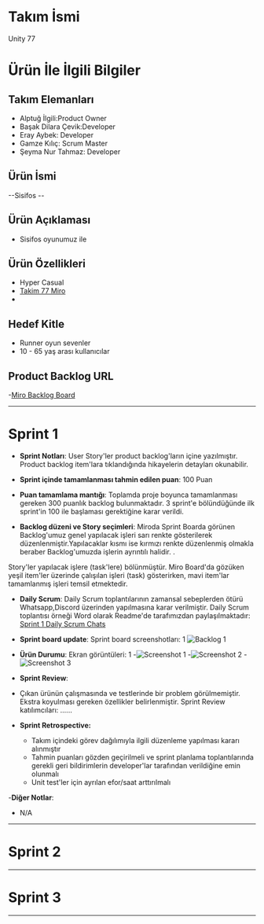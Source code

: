 # **Takım İsmi**

Unity 77

# Ürün İle İlgili Bilgiler

## Takım Elemanları

- Alptuğ İlgili:Product  Owner
- Başak Dilara Çevik:Developer
- Eray Aybek: Developer 
- Gamze Kılıç: Scrum Master
- Şeyma Nur Tahmaz: Developer

## Ürün İsmi

--Sisifos --

## Ürün Açıklaması

- Sisifos oyunumuz ile 

## Ürün Özellikleri

- Hyper Casual
- [Takim 77 Miro](https://github.com/sntahmaz/BootCamp/blob/main/Tak%C4%B1m%2077-GAMZE%20KILI%C3%87.docx?raw=true)
- 

## Hedef Kitle

- Runner oyun sevenler
- 10 - 65 yaş arası kullanıcılar

## Product Backlog URL

-[Miro Backlog Board](https://miro.com/app/board/uXjVO3OfjiQ=/)

---

# Sprint 1

- **Sprint Notları**: User Story'ler product backlog'ların içine yazılmıştır. Product backlog item'lara tıklandığında hikayelerin detayları okunabilir.

- **Sprint içinde tamamlanması tahmin edilen puan**: 100 Puan

- **Puan tamamlama mantığı**: Toplamda proje boyunca tamamlanması gereken 300 puanlık backlog bulunmaktadır. 3 sprint'e bölündüğünde ilk sprint'in  100 ile başlaması gerektiğine karar verildi.

- **Backlog düzeni ve Story seçimleri**: Miroda Sprint Boarda görünen Backlog'umuz genel yapılacak işleri sarı renkte gösterilerek düzenlenmiştir.Yapılacaklar kısmı ise kırmızı renkte düzenlenmiş olmakla beraber Backlog'umuzda işlerin ayrıntılı halidir. . 

Story'ler yapılacak işlere (task'lere) bölünmüştür. Miro Board'da gözüken yeşil item'ler üzerinde çalışılan işleri (task) gösterirken, mavi item'lar tamamlanmış işleri temsil etmektedir.

- **Daily Scrum**: Daily Scrum toplantılarının zamansal sebeplerden ötürü Whatsapp,Discord üzerinden yapılmasına karar verilmiştir. Daily Scrum toplantısı örneği Word olarak Readme'de tarafımızdan paylaşılmaktadır: [Sprint 1 Daily Scrum Chats](https://github.com/sntahmaz/BootCamp/blob/main/Tak%C4%B1m77-Daily%20Scrum.docx?raw=true)

- **Sprint board update**: Sprint board screenshotları: 1
![Backlog 1](https://github.com/sntahmaz/BootCamp/blob/main/sprintBoard.png) 
- **Ürün Durumu**: Ekran görüntüleri: 1
-![Screenshot 1](https://github.com/sntahmaz/BootCamp/blob/main/sisifos%20resmi.png)
-![Screenshot 2](https://github.com/sntahmaz/BootCamp/blob/main/unity%20%C3%A7al%C4%B1%C5%9Fma%202.png)
-![Screenshot 3](https://github.com/sntahmaz/BootCamp/blob/main/unity%20%C3%A7al%C4%B1%C5%9Fma1.png)
  

- **Sprint Review**: 
- Çıkan ürünün çalışmasında ve testlerinde bir problem görülmemiştir. Ekstra koyulması gereken özellikler belirlenmiştir. Sprint Review katılımcıları: ......

- **Sprint Retrospective:**
  - Takım içindeki görev dağılımıyla ilgili düzenleme yapılması kararı alınmıştır
  - Tahmin puanları gözden geçirilmeli ve sprint planlama toplantılarında gerekli geri bildirimlerin developer'lar tarafından verildiğine emin olunmalı
  - Unit test'ler için ayrılan efor/saat arttırılmalı 

-**Diğer Notlar**:
- N/A

---

# Sprint 2


---

# Sprint 3

---
